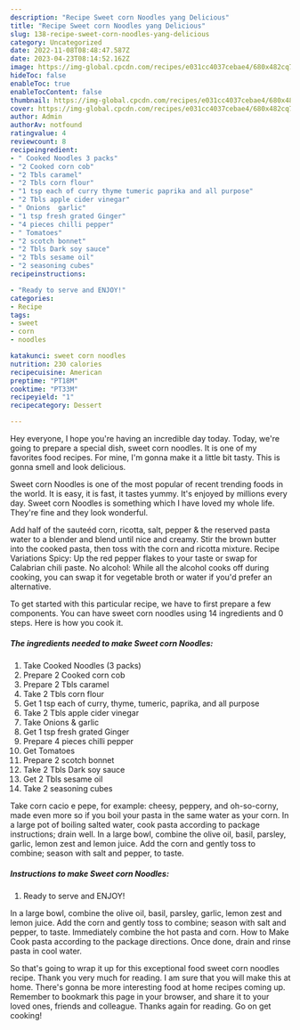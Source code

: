 ```yaml
---
description: "Recipe Sweet corn Noodles yang Delicious"
title: "Recipe Sweet corn Noodles yang Delicious"
slug: 138-recipe-sweet-corn-noodles-yang-delicious
category: Uncategorized
date: 2022-11-08T08:48:47.587Z
date: 2023-04-23T08:14:52.162Z
image: https://img-global.cpcdn.com/recipes/e031cc4037cebae4/680x482cq70/sweet-corn-noodles-recipe-main-photo.jpg
hideToc: false
enableToc: true
enableTocContent: false
thumbnail: https://img-global.cpcdn.com/recipes/e031cc4037cebae4/680x482cq70/sweet-corn-noodles-recipe-main-photo.jpg
cover: https://img-global.cpcdn.com/recipes/e031cc4037cebae4/680x482cq70/sweet-corn-noodles-recipe-main-photo.jpg
author: Admin
authorAv: notfound
ratingvalue: 4
reviewcount: 8
recipeingredient:
- " Cooked Noodles 3 packs"
- "2 Cooked corn cob"
- "2 Tbls caramel"
- "2 Tbls corn flour"
- "1 tsp each of curry thyme tumeric paprika and all purpose"
- "2 Tbls apple cider vinegar"
- " Onions  garlic"
- "1 tsp fresh grated Ginger"
- "4 pieces chilli pepper"
- " Tomatoes"
- "2 scotch bonnet"
- "2 Tbls Dark soy sauce"
- "2 Tbls sesame oil"
- "2 seasoning cubes"
recipeinstructions:

- "Ready to serve and ENJOY!"
categories:
- Recipe
tags:
- sweet
- corn
- noodles

katakunci: sweet corn noodles 
nutrition: 230 calories
recipecuisine: American
preptime: "PT18M"
cooktime: "PT33M"
recipeyield: "1"
recipecategory: Dessert

---
```



Hey everyone, I hope you're having an incredible day today. Today, we're going to prepare a special dish, sweet corn noodles. It is one of my favorites food recipes. For mine, I'm gonna make it a little bit tasty. This is gonna smell and look delicious.

Sweet corn Noodles is one of the most popular of recent trending foods in the world. It is easy, it is fast, it tastes yummy. It's enjoyed by millions every day. Sweet corn Noodles is something which I have loved my whole life. They're fine and they look wonderful.

Add half of the sauteéd corn, ricotta, salt, pepper &amp; the reserved pasta water to a blender and blend until nice and creamy. Stir the brown butter into the cooked pasta, then toss with the corn and ricotta mixture. Recipe Variations Spicy: Up the red pepper flakes to your taste or swap for Calabrian chili paste. No alcohol: While all the alcohol cooks off during cooking, you can swap it for vegetable broth or water if you&#39;d prefer an alternative.


To get started with this particular recipe, we have to first prepare a few components. You can have sweet corn noodles using 14 ingredients and 0 steps. Here is how you cook it.

<!--inarticleads1-->

##### The ingredients needed to make Sweet corn Noodles:

1. Take  Cooked Noodles (3 packs)
1. Prepare 2 Cooked corn cob
1. Prepare 2 Tbls caramel
1. Take 2 Tbls corn flour
1. Get 1 tsp each of curry, thyme, tumeric, paprika, and all purpose
1. Take 2 Tbls apple cider vinegar
1. Take  Onions &amp; garlic
1. Get 1 tsp fresh grated Ginger
1. Prepare 4 pieces chilli pepper
1. Get  Tomatoes
1. Prepare 2 scotch bonnet
1. Take 2 Tbls Dark soy sauce
1. Get 2 Tbls sesame oil
1. Take 2 seasoning cubes


Take corn cacio e pepe, for example: cheesy, peppery, and oh-so-corny, made even more so if you boil your pasta in the same water as your corn. In a large pot of boiling salted water, cook pasta according to package instructions; drain well. In a large bowl, combine the olive oil, basil, parsley, garlic, lemon zest and lemon juice. Add the corn and gently toss to combine; season with salt and pepper, to taste. 

<!--inarticleads2-->

##### Instructions to make Sweet corn Noodles:


1. Ready to serve and ENJOY!

In a large bowl, combine the olive oil, basil, parsley, garlic, lemon zest and lemon juice. Add the corn and gently toss to combine; season with salt and pepper, to taste. Immediately combine the hot pasta and corn. How to Make Cook pasta according to the package directions. Once done, drain and rinse pasta in cool water. 

So that's going to wrap it up for this exceptional food sweet corn noodles recipe. Thank you very much for reading. I am sure that you will make this at home. There's gonna be more interesting food at home recipes coming up. Remember to bookmark this page in your browser, and share it to your loved ones, friends and colleague. Thanks again for reading. Go on get cooking!
